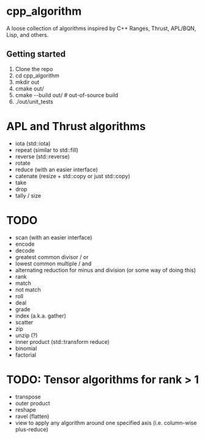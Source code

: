 # cpp_algorithm
A loose collection of algorithms inspired by C++ Ranges, Thrust, APL/BQN, Lisp, and others.

## Getting started
1. Clone the repo
2. cd cpp_algorithm
3. mkdir out
4. cmake out/
5. cmake --build out/ # out-of-source build
6. ./out/unit_tests

# APL and Thrust algorithms
- iota (std::iota)
- repeat (similar to std::fill)
- reverse (std::reverse)
- rotate
- reduce (with an easier interface)
- catenate (resize + std::copy or just std::copy)
- take
- drop
- tally / size

# TODO
- scan (with an easier interface)
- encode
- decode
- greatest common divisor / or
- lowest common multiple / and
- alternating reduction for minus and division (or some way of doing this)
- rank
- match
- not match
- roll
- deal
- grade
- index (a.k.a. gather)
- scatter
- zip
- unzip (?)
- inner product (std::transform reduce)
- binomial
- factorial

# TODO: Tensor algorithms for rank > 1
- transpose
- outer product
- reshape
- ravel (flatten)
- view to apply any algorithm around one specified axis (i.e. column-wise plus-reduce)
